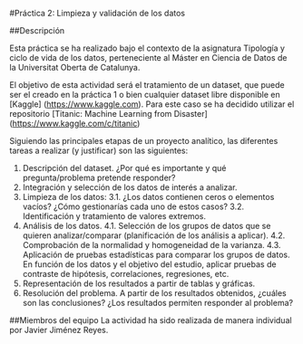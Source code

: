 #Práctica 2: Limpieza y validación de los datos

##Descripción

Esta práctica se ha realizado bajo el contexto de la asignatura Tipología y ciclo de vida de los datos, perteneciente al Máster en Ciencia de Datos de la Universitat Oberta de Catalunya.

El objetivo de esta actividad será el tratamiento de un dataset, que puede ser el creado en la práctica 1 o bien cualquier dataset libre disponible en [Kaggle] (https://www.kaggle.com). Para este caso se ha decidido utilizar el repositorio [Titanic: Machine Learning from Disaster] (https://www.kaggle.com/c/titanic)

Siguiendo las principales etapas de un proyecto analítico, las diferentes tareas a realizar (y justificar) son las siguientes:

1. Descripción del dataset. ¿Por qué es importante y qué pregunta/problema pretende responder?
2. Integración y selección de los datos de interés a analizar.
3. Limpieza de los datos:
3.1. ¿Los datos contienen ceros o elementos vacíos? ¿Cómo gestionarías cada uno de estos casos? 3.2. Identificación y tratamiento de valores extremos.
4. Análisis de los datos.
4.1. Selección de los grupos de datos que se quieren analizar/comparar (planificación de los análisis a aplicar).
4.2. Comprobación de la normalidad y homogeneidad de la varianza.
4.3. Aplicación de pruebas estadísticas para comparar los grupos de datos. En función de los datos y el objetivo del estudio, aplicar pruebas de contraste de hipótesis, correlaciones, regresiones, etc.
5. Representación de los resultados a partir de tablas y gráficas.
6. Resolución del problema. A partir de los resultados obtenidos, ¿cuáles son las conclusiones? ¿Los resultados permiten responder al problema?

##Miembros del equipo
La actividad ha sido realizada de manera individual por Javier Jiménez Reyes.
